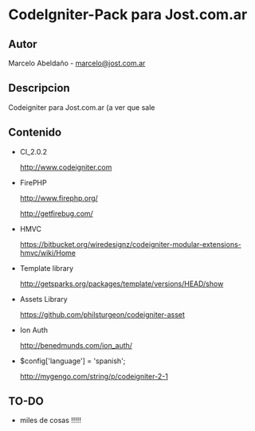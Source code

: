 CodeIgniter-Pack para Jost.com.ar
==================

Autor
------

Marcelo Abeldaño - <marcelo@jost.com.ar>

Descripcion
-----------

Codeigniter para Jost.com.ar (a ver que sale


Contenido
--------
* CI_2.0.2

	http://www.codeigniter.com

* FirePHP

	http://www.firephp.org/

	http://getfirebug.com/


* HMVC 

	https://bitbucket.org/wiredesignz/codeigniter-modular-extensions-hmvc/wiki/Home

* Template library 


	http://getsparks.org/packages/template/versions/HEAD/show

* Assets Library

	https://github.com/philsturgeon/codeigniter-asset	

* Ion Auth
	
	http://benedmunds.com/ion_auth/
	
* $config['language']	= 'spanish'; 
	
	http://mygengo.com/string/p/codeigniter-2-1


TO-DO
-----

* miles de cosas !!!!!


